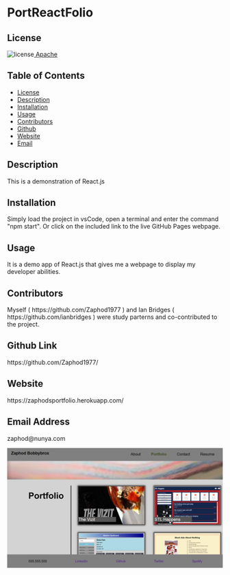 ##  <h1>PortReactFolio</h1><h2> License </h2>
![license](https://img.shields.io/badge/License-Apache_2.0-blue.svg)[  Apache](https://opensource.org/licenses/Apache-2.0)<h2> Table of Contents </h2> 
- [License](#license) 
- [Description](#description) 
- [Installation](#installation) 
- [Usage](#usage) 
- [Contributors](#contributors)  
- [Github](#github) 
- [Website](#website) 
- [Email](#email) 
<h2>Description</h2> 
<p>This is a demonstration of React.js</p>
<h2>Installation</h2> 
<p>Simply load the project in vsCode, open a terminal and enter the command "npm start".  Or click on the included link to the live GitHub Pages webpage.</p>
<h2>Usage</h2> 
<p>It is a demo app of React.js that gives me a webpage to display my developer abilities.</p>
<h2>Contributors</h2> 
<p>Myself ( https://github.com/Zaphod1977 ) and Ian Bridges ( https://github.com/ianbridges ) were study parterns and co-contributed to the project.</p>
<h2>Github Link</h2> 
<p>https://github.com/Zaphod1977/</p>
<h2>Website</h2>
<p>https://zaphodsportfolio.herokuapp.com/</p>
<h2>Email Address</h2><p>zaphod@nunya.com</p>
<p> <img src="https://github.com/Zaphod1977/PortReactFolio/blob/main/src/assets/images/ScreenCaptureOfApp.PNG?raw=true" width="800" /> </p>